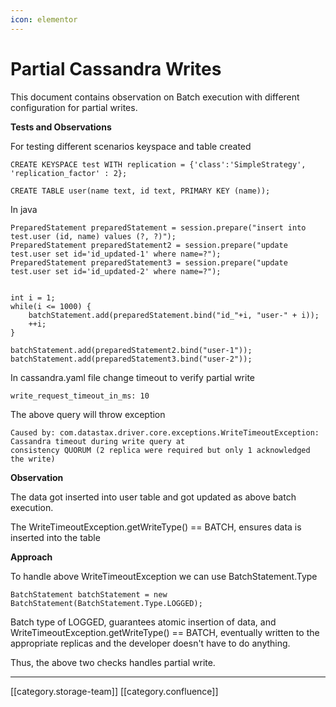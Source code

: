 ```yaml
---
icon: elementor
---
```


# Partial Cassandra Writes

This document contains observation on Batch execution with different configuration for partial writes.

**Tests and Observations**

For testing different scenarios keyspace and table created

```
CREATE KEYSPACE test WITH replication = {'class':'SimpleStrategy', 'replication_factor' : 2};

CREATE TABLE user(name text, id text, PRIMARY KEY (name));
```

In java

```
PreparedStatement preparedStatement = session.prepare("insert into test.user (id, name) values (?, ?)");
PreparedStatement preparedStatement2 = session.prepare("update test.user set id='id_updated-1' where name=?");
PreparedStatement preparedStatement3 = session.prepare("update test.user set id='id_updated-2' where name=?");


int i = 1;
while(i <= 1000) {
	batchStatement.add(preparedStatement.bind("id_"+i, "user-" + i));
	++i;
}

batchStatement.add(preparedStatement2.bind("user-1"));
batchStatement.add(preparedStatement3.bind("user-2"));
```

In cassandra.yaml file change timeout to verify partial write

```
write_request_timeout_in_ms: 10
```

The above query will throw exception

```
Caused by: com.datastax.driver.core.exceptions.WriteTimeoutException: Cassandra timeout during write query at 
consistency QUORUM (2 replica were required but only 1 acknowledged the write)
```

**Observation**

The data got inserted into user table and got updated as above batch execution.

The WriteTimeoutException.getWriteType() == BATCH, ensures data is inserted into the table

**Approach**

To handle above WriteTimeoutException we can use BatchStatement.Type

```
BatchStatement batchStatement = new BatchStatement(BatchStatement.Type.LOGGED);
```

Batch type of LOGGED, guarantees atomic insertion of data, and WriteTimeoutException.getWriteType() == BATCH, eventually written to the appropriate replicas and the developer doesn't have to do anything.

Thus, the above two checks handles partial write.

***

\[\[category.storage-team]] \[\[category.confluence]]
